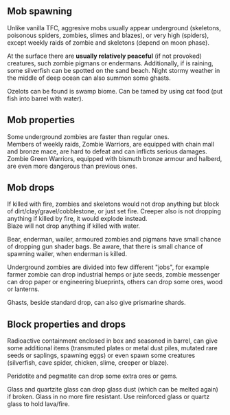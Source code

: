 ## Mob spawning
Unlike vanilla TFC, aggresive mobs usually appear underground (skeletons, poisonous spiders, zombies, slimes and blazes), or very high (spiders), except weekly raids of zombie and skeletons (depend on moon phase).  

At the surface there are **usually relatively peaceful** (if not provoked) creatures, such zombie pigmans or endermans.
Additionally, if is raining, some silverfish can be spotted on the sand beach. Night stormy weather in the middle of deep ocean can also summon some ghasts.   

Ozelots can be found is swamp biome.  Can be tamed by using cat food (put fish into barrel with water).

## Mob properties
Some underground zombies are faster than regular ones.  
Members of weekly raids, Zombie Warriors, are equipped with chain mall and bronze mace, are hard to defeat and can inflicts serious damages. Zombie Green Warriors, equipped with bismuth bronze armour and halberd, are even more dangerous than previous ones.

## Mob drops
If killed with fire, zombies and skeletons would not drop anything but block of dirt/clay/gravel/cobblestone, or just set fire. Creeper also is not dropping anything if killed by fire, it would explode instead.  
Blaze will not drop anything if killed with water.  

Bear, enderman, wailer, armoured zombies and pigmans have small chance of dropping gun shader bags. Be aware, that there is small chance of spawning wailer, when enderman is killed.   


Underground zombies are divided into few different "jobs", for example farmer zombie can drop industrial hemps or jute seeds, zombie messenger can drop paper or engineering blueprints, others can drop some ores, wood or lanterns.  

Ghasts, beside standard drop, can also give prismarine shards.

## Block properties and drops
Radioactive containment enclosed in box and seasoned in barrel, can give some additional items (transmuted plates or metal dust piles, mutated rare seeds or saplings, spawning eggs) or even spawn some creatures (silverfish, cave spider, chicken, slime, creeper or blaze).  

Peridotite and pegmatite can drop some extra ores or gems.

Glass and quartzite glass can drop glass dust (which can be melted again) if broken. Glass in no more fire resistant. Use reinforced glass or quartz glass to hold lava/fire.  